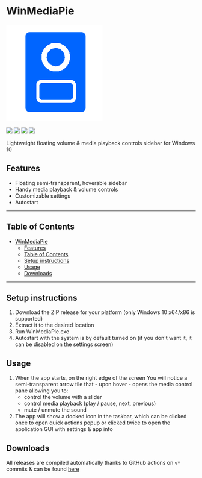 # WinMediaPie

![](https://github.com/artus9033/WinMediaPie/raw/master/Assets/icon.png)

![](https://img.shields.io/github/stars/artus9033/WinMediaPie.svg) ![](https://img.shields.io/github/forks/artus9033/WinMediaPie.svg) ![](https://img.shields.io/github/license/artus9033/WinMediaPie.svg) ![](https://img.shields.io/github/issues/artus9033/WinMediaPie.svg)

Lightweight floating volume & media playback controls sidebar for Windows 10

## Features

- Floating semi-transparent, hoverable sidebar
- Handy media playback & volume controls
- Customizable settings
- Autostart

---

## Table of Contents

- [WinMediaPie](#winmediapie)
  - [Features](#features)
  - [Table of Contents](#table-of-contents)
  - [Setup instructions](#setup-instructions)
  - [Usage](#usage)
  - [Downloads](#downloads)

---

## Setup instructions

1. Download the ZIP release for your platform (only Windows 10 x64/x86 is supported)
2. Extract it to the desired location
3. Run WinMediaPie.exe
4. Autostart with the system is by default turned on (if you don't want it, it can be disabled on the settings screen)

## Usage

1. When the app starts, on the right edge of the screen You will notice a semi-transparent arrow tile that - upon hover - opens the media control pane allowing you to:
   - control the volume with a slider
   - control media playback (play / pause, next, previous)
   - mute / unmute the sound
2. The app will show a docked icon in the taskbar, which can be clicked once to open quick actions popup or clicked twice to open the application GUI with settings & app info

## Downloads

All releases are compiled automatically thanks to GitHub actions on `v*` commits & can be found [here](https://github.com/artus9033/WinMediaPie/releases)
